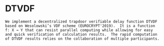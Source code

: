 # DTVDF
	We implement a decentralized trapdoor verifiable delay function DTVDF based on Wesolowski’s VDF scheme (EUROCRYPT'2019).  It is a function f: X → Y that can resist parallel computing while allowing for easy and quick verification of calculation results.  The rapid computation of DTVDF results relies on the collaboration of multiple participants. 
